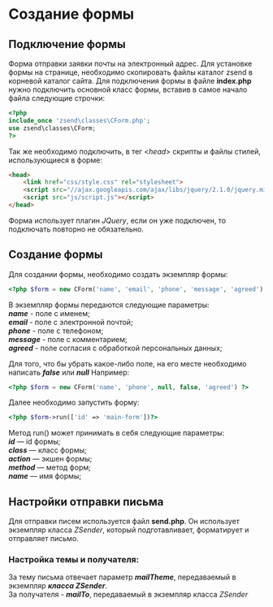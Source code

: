 # Создание формы
## Подключение формы
Форма отправки заявки почты на электронный адрес.
Для установке формы на странице, необходимо скопировать файлы каталог zsend в корневой каталог сайта.
Для подключения формы в файле **index.php** нужно подключить основной класс формы, вставив в самое начало файла следующие строчки:

```php
<?php
include_once 'zsend\classes\CForm.php';
use zsend\classes\CForm;
?>
```
Так же необходимо подключить, в тег <*head*> скрипты и файлы стилей, использующиеся в форме:
```html
<head>
    <link href="css/style.css" rel="stylesheet">
    <script src="//ajax.googleapis.com/ajax/libs/jquery/2.1.0/jquery.min.js"></script>
    <script src="js/script.js"></script>
</head>
```
Форма использует плагин *JQuery*, если он уже подключен, то подключать повторно не обязательно.

## Создание формы
Для создании формы, необходимо создать экземпляр формы:
```php
<?php $form = new CForm('name', 'email', 'phone', 'message', 'agreed') ?>
```
В экземпляр формы передаются следующие параметры:  
**_name_**  - поле с именем;  
**_email_** - поле с электронной почтой;  
**_phone_** - поле с телефоном;  
**_message_** - поле с комментарием;  
**_agreed_** - поле согласия с обработкой персональных данных;  

Для того, что бы убрать какое-либо поле, на его месте необходимо написать **_false_** или **_null_**
Например:
```php
<?php $form = new CForm('name', 'phone', null, false, 'agreed') ?>
```

Далее необходимо запустить форму:
```php
<?php $form->run(['id' => 'main-form'])?>
```
Метод run() может принимать в себя следующие параметры:  
**_id_** — id формы;  
**_class_** — класс формы;  
**_action_** — экшен формы;  
**_method_** — метод форм;  
**_name_** — имя формы;  

## Настройки отправки письма  
Для отправки писем используется файл **send.php**. Он использует экземпляр класса *ZSender*, который подготавливает, форматирует и отправляет письмо.

### Настройка темы и получателя:  
За тему письма отвечает параметр **_mailTheme_**, передаваемый в экземпляр  **_класса ZSender_**.  
За получателя - **_mailTo_**, передаваемый в экземпляр  класса *ZSender*  
